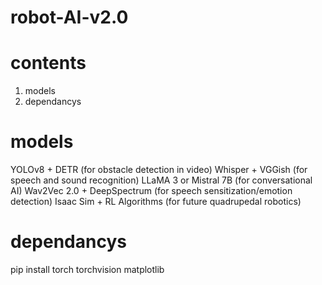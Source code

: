 # robot-AI-v2.0

# contents

1. models
2. dependancys

# models

YOLOv8 + DETR (for obstacle detection in video)
Whisper + VGGish (for speech and sound recognition)
LLaMA 3 or Mistral 7B (for conversational AI)
Wav2Vec 2.0 + DeepSpectrum (for speech sensitization/emotion detection)
Isaac Sim + RL Algorithms (for future quadrupedal robotics)

# dependancys

pip install torch torchvision matplotlib

